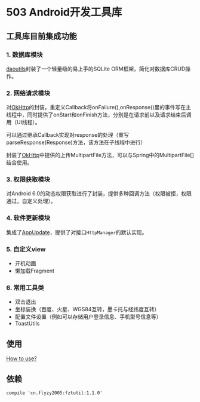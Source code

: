 # 503 Android开发工具库

## 工具库目前集成功能
### 1. 数据库模块
[daoutils](https://github.com/Flyzy2005/daoutils)封装了一个轻量级的易上手的SQLite ORM框架，简化对数据库CRUD操作。
### 2. 网络请求模块
对[OkHttp](https://github.com/square/okhttp)的封装，重定义Callback将onFailure(),onResponse()里的事件写在主线程中，同时提供了onStart和onFinish方法，分别是在请求前以及请求结束后调用（UI线程）。

可以通过继承Callback实现对response的处理（重写parseResponse(Response)方法，该方法在子线程中进行）

封装了[OkHttp](https://github.com/square/okhttp)中提供的上传MultipartFile方法，可以与Spring中的MultipartFile[]结合使用。
### 3. 权限获取模块
对Android 6.0的动态权限获取进行了封装，提供多种回调方法（权限被拒，权限通过，自定义处理）。
### 4. 软件更新模块
集成了[AppUpdate](https://github.com/WVector/AppUpdate)，提供了对接口```HttpManager```的默认实现。
### 5. 自定义view
- 开机动画
- 懒加载Fragment
### 6. 常用工具类
- 双击退出
- 坐标装换（百度、火星、WGS84互转，墨卡托与经纬度互转）
- 配置文件设置（例如可以存储用户登录信息、手机型号信息等）
- ToastUtils
## 使用
[How to use?](https://github.com/Flyzy2005/FZTHelper/blob/master/GUIDE.md)
## 依赖

```
compile 'cn.flyzy2005:fztutil:1.1.0'
```
